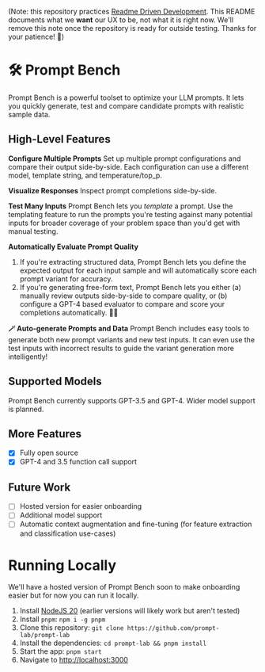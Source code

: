 (Note: this repository practices [Readme Driven Development](https://tom.preston-werner.com/2010/08/23/readme-driven-development.html). This README documents what we **want** our UX to be, not what it is right now. We'll remove this note once the repository is ready for outside testing. Thanks for your patience! 🙏)

# 🛠 Prompt Bench 

Prompt Bench is a powerful toolset to optimize your LLM prompts. It lets you quickly generate, test and compare candidate prompts with realistic sample data.

## High-Level Features

**Configure Multiple Prompts**
Set up multiple prompt configurations and compare their output side-by-side. Each configuration can use a different model, template string, and temperature/top_p.

**Visualize Responses**
Inspect prompt completions side-by-side.

**Test Many Inputs**
Prompt Bench lets you *template* a prompt. Use the templating feature to run the prompts you're testing against many potential inputs for broader coverage of your problem space than you'd get with manual testing.

**Automatically Evaluate Prompt Quality**
1. If you're extracting structured data, Prompt Bench lets you define the expected output for each input sample and will automatically score each prompt variant for accuracy.
2. If you're generating free-form text, Prompt Bench lets you either (a) manually review outputs side-by-side to compare quality, or (b) configure a GPT-4 based evaluator to compare and score your completions automatically. 🧞‍♂️

**🪄 Auto-generate Prompts and Data**
Prompt Bench includes easy tools to generate both new prompt variants and new test inputs. It can even use the test inputs with incorrect results to guide the variant generation more intelligently!

## Supported Models
Prompt Bench currently supports GPT-3.5 and GPT-4. Wider model support is planned.

## More Features

 - [x] Fully open source
 - [x] GPT-4 and 3.5 function call support

## Future Work

 - [ ] Hosted version for easier onboarding
 - [ ] Additional model support
 - [ ] Automatic context augmentation and fine-tuning (for feature extraction and classification use-cases)

# Running Locally

We'll have a hosted version of Prompt Bench soon to make onboarding easier but for now you can run it locally.

1. Install [NodeJS 20](https://nodejs.org/en/download/current) (earlier versions will likely work but aren't tested)
2. Install `pnpm`: `npm i -g pnpm`
3. Clone this repository: `git clone https://github.com/prompt-lab/prompt-lab`
4. Install the dependencies: `cd prompt-lab && pnpm install`
5. Start the app: `pnpm start`
6. Navigate to [http://localhost:3000](http://localhost:3000)